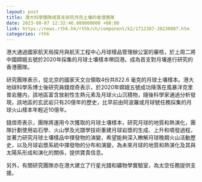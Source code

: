 ```yaml
---
layout: post
title: 港大科學團隊成首支研究月亮土壤的香港團隊
date: 2023-08-07 12:32:46.000000000 +08:00
link: https://news.rthk.hk/rthk/ch/component/k2/1712387-20230807.htm
categories: rthk
---
```


港大通過國家航天局探月與航天工程中心月球樣品管理辦公室的審核，於上周二將中國嫦娥五號於2020年採集的月球土壤樣本帶回港。成為首支對月壤進行研究的香港團隊。

研究團隊表示，從北京的國家天文台領取4份共822.6 毫克的月球土壤樣本。港大地球科學系博士後研究員錢煜奇表示，於2020年嫦娥五號成功降落在風暴洋克里普岩層内，該地區富含放射性生熱元素及月球火山沉積物，隨後科學家通過分析發現，該地區的玄武岩只有20億年的歷史，比早前由阿波羅或月球號任務採集的月球火山樣本年輕近10億年。

錢煜奇表示，團隊將運用今次獲取的月球土壤樣本，研究月球的地質和熱演化，團隊計劃使用岩石學、火山學及光譜學技術重建月球岩漿的生成、上升和噴發過程，並著力研究月球土壤樣品中揮發物的演變，希望能夠深入瞭解月球晚期火山活動歷史，以及月球岩漿系統中揮發物的分布和演變，為未來月球的地質和熱演化及其與太陽系形成和演化的關係，提供寶貴信息。

另外，有關研究團隊亦在港大建立了行星光譜和礦物學實驗室，為太空任務提供支援。
